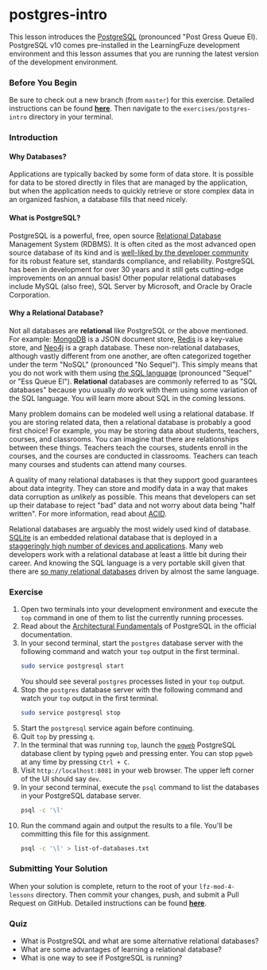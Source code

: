 # postgres-intro

This lesson introduces the [PostgreSQL](https://www.postgresql.org/) (pronounced "Post Gress Queue El). PostgreSQL v10 comes pre-installed in the LearningFuze development environment and this lesson assumes that you are running the latest version of the development environment.

### Before You Begin

Be sure to check out a new branch (from `master`) for this exercise. Detailed instructions can be found [**here**](../../guides/before-each-exercise.md). Then navigate to the `exercises/postgres-intro` directory in your terminal.

### Introduction

#### Why Databases?

Applications are typically backed by some form of data store. It is possible for data to be stored directly in files that are managed by the application, but when the application needs to quickly retrieve or store complex data in an organized fashion, a database fills that need nicely.

#### What is PostgreSQL?

PostgreSQL is a powerful, free, open source [Relational Database](https://en.wikipedia.org/wiki/Relational_database) Management System (RDBMS). It is often cited as the most advanced open source database of its kind and is [well-liked by the developer community](https://insights.stackoverflow.com/survey/2019#technology-_-most-loved-dreaded-and-wanted-databases) for its robust feature set, standards compliance, and reliability. PostgreSQL has been in development for over 30 years and it still gets cutting-edge improvements on an annual basis! Other popular relational databases include MySQL (also free), SQL Server by Microsoft, and Oracle by Oracle Corporation.

#### Why a Relational Database?

Not all databases are **relational** like PostgreSQL or the above mentioned. For example: [MongoDB](https://www.mongodb.com/) is a JSON document store, [Redis](https://redis.io/) is a key-value store, and [Neo4j](https://neo4j.com/) is a graph database. These non-relational databases, although vastly different from one another, are often categorized together under the term "NoSQL" (pronounced "No Sequel"). This simply means that you do not work with them using [the SQL language](https://en.wikipedia.org/wiki/SQL) (pronounced "Sequel" or "Ess Queue El"). **Relational** databases are commonly referred to as "SQL databases" because you usually _do_ work with them using some variation of the SQL language. You will learn more about SQL in the coming lessons.

Many problem domains can be modeled well using a relational database. If you are storing related data, then a relational database is probably a good first choice! For example, you may be storing data about students, teachers, courses, and classrooms. You can imagine that there are relationships between these things. Teachers teach the courses, students enroll in the courses, and the courses are conducted in classrooms. Teachers can teach many courses and students can attend many courses.

A quality of many relational databases is that they support good guarantees about data integrity. They can store and modify data in a way that makes data corruption as _unlikely_ as possible. This means that developers can set up their database to reject "bad" data and not worry about data being "half written". For more information, read about [ACID](https://en.wikipedia.org/wiki/ACID).

Relational databases are arguably the most widely used kind of database. [SQLite](https://www.sqlite.org/index.html) is an embedded relational database that is deployed in a [staggeringly high number of devices and applications](https://www.sqlite.org/mostdeployed.html). Many web developers work with a relational database at least a little bit during their career. And knowing the SQL language is a very portable skill given that there are [so many relational databases](https://en.wikipedia.org/wiki/List_of_relational_database_management_systems) driven by almost the same language.

### Exercise

1. Open two terminals into your development environment and execute the `top` command in one of them to list the currently running processes.
1. Read about the [Architectural Fundamentals](https://www.postgresql.org/docs/10/tutorial-arch.html) of PostgreSQL in the official documentation.
1. In your second terminal, start the `postgres` database server with the following command and watch your `top` output in the first terminal.
    ```bash
    sudo service postgresql start
    ```
    You should see several `postgres` processes listed in your `top` output.
1. Stop the `postgres` database server with the following command and watch your `top` output in the first terminal.
    ```bash
    sudo service postgresql stop
    ```
1. Start the `postgresql` service again before continuing.
1. Quit `top` by pressing `q`.
1. In the terminal that was running `top`, launch the [`pgweb`](https://github.com/sosedoff/pgweb) PostgreSQL database client by typing `pgweb` and pressing enter. You can stop `pgweb` at any time by pressing `Ctrl + C`.
1. Visit `http://localhost:8081` in your web browser. The upper left corner of the UI should say `dev`.
1. In your second terminal, execute the `psql` command to list the databases in your PostgreSQL database server.
    ```bash
    psql -c '\l'
    ```
1. Run the command again and output the results to a file. You'll be committing this file for this assignment.
    ```bash
    psql -c '\l' > list-of-databases.txt
    ```

### Submitting Your Solution

When your solution is complete, return to the root of your `lfz-mod-4-lessons` directory. Then commit your changes, push, and submit a Pull Request on GitHub. Detailed instructions can be found [**here**](../../guides/after-each-exercise.md).

### Quiz

- What is PostgreSQL and what are some alternative relational databases?
- What are some advantages of learning a relational database?
- What is one way to see if PostgreSQL is running?
